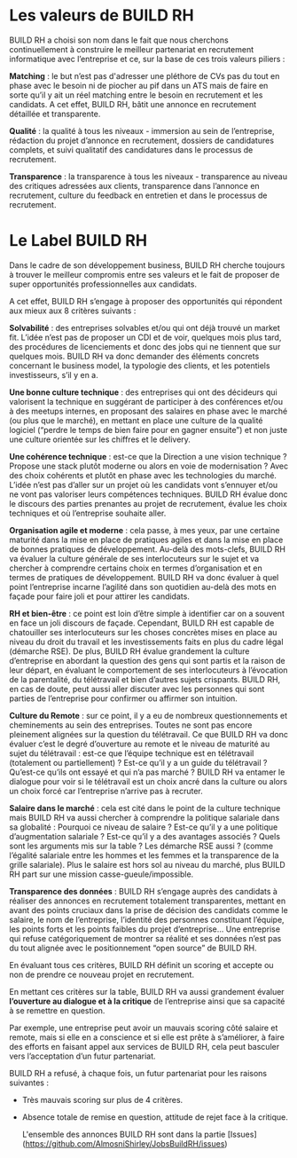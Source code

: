 # Les valeurs de BUILD RH 

BUILD RH a choisi son nom dans le fait que nous cherchons continuellement à construire le meilleur partenariat en recrutement informatique avec l’entreprise et ce, sur la base de ces trois valeurs piliers : 

**Matching** : le but n’est pas d'adresser une pléthore de CVs pas du tout en phase avec le besoin ni de piocher au pif dans un ATS mais de faire en sorte qu’il y ait un réel matching entre le besoin en recrutement et les candidats. A cet effet, BUILD RH, bâtit une annonce en recrutement détaillée et transparente. 

**Qualité** : la qualité à tous les niveaux - immersion au sein de l’entreprise, rédaction du projet d’annonce en recrutement, dossiers de candidatures complets, et suivi qualitatif des candidatures dans le processus de recrutement. 

**Transparence** : la transparence à tous les niveaux - transparence au niveau des critiques adressées aux clients, transparence dans l’annonce en recrutement, culture du feedback en entretien et dans le processus de recrutement. 

# Le Label BUILD RH

Dans le cadre de son développement business, BUILD RH cherche toujours à trouver le meilleur compromis entre ses valeurs et le fait de proposer de super opportunités professionnelles aux candidats. 

A cet effet, BUILD RH s’engage à proposer des opportunités qui répondent aux mieux aux 8 critères suivants : 

**Solvabilité** : des entreprises solvables et/ou qui ont déjà trouvé un market fit. L’idée n’est pas de proposer un CDI et de voir, quelques mois plus tard, des procédures de licenciements et donc des jobs qui ne tiennent que sur quelques mois. BUILD RH va donc demander des éléments concrets concernant le business model, la typologie des clients, et les potentiels investisseurs, s’il y en a.  

**Une bonne culture technique** : des entreprises qui ont des décideurs qui valorisent la technique en suggérant de participer à des conférences et/ou à des meetups internes, en proposant des salaires en phase avec le marché (ou plus que le marché), en mettant en place une culture de la qualité logiciel (“perdre le temps de bien faire pour en gagner ensuite”) et non juste une culture orientée sur les chiffres et le delivery.  

**Une cohérence technique** : est-ce que la Direction a une vision technique ? Propose une stack plutôt moderne ou alors en voie de modernisation ? Avec des choix cohérents et plutôt en phase avec les technologies du marché. L’idée n’est pas d’aller sur un projet où les candidats vont s’ennuyer et/ou ne vont pas valoriser leurs compétences techniques. BUILD RH évalue donc le discours des parties prenantes au projet de recrutement, évalue les choix techniques et où l’entreprise souhaite aller. 

**Organisation agile et moderne** : cela passe, à mes yeux, par une certaine maturité dans la mise en place de pratiques agiles et dans la mise en place de bonnes pratiques de développement. Au-delà des mots-clefs, BUILD RH va évaluer la culture générale de ses interlocuteurs sur le sujet et va chercher à comprendre certains choix en termes d’organisation et en termes de pratiques de développement.  BUILD RH va donc évaluer à quel point l’entreprise incarne l’agilité dans son quotidien au-delà des mots en façade pour faire joli et pour attirer les candidats. 

**RH et bien-être** : ce point est loin d’être simple à identifier car on a souvent en face un joli discours de façade. Cependant, BUILD RH est capable de chatouiller ses interlocuteurs sur les choses concrètes mises en place au niveau du droit du travail et les investissements faits en plus du cadre légal (démarche RSE). De plus, BUILD RH évalue grandement la culture d’entreprise en abordant la question des gens qui sont partis et la raison de leur départ, en évaluant le comportement de ses interlocuteurs à l’évocation de la parentalité, du télétravail et bien d’autres sujets crispants. BUILD RH, en cas de doute, peut aussi aller discuter avec les personnes qui sont parties de l’entreprise pour confirmer ou affirmer son intuition. 

**Culture du Remote** : sur ce point, il y a eu de nombreux questionnements et cheminements au sein des entreprises. Toutes ne sont pas encore pleinement alignées sur la question du télétravail. Ce que BUILD RH va donc évaluer c’est le degré d’ouverture au remote et le niveau de maturité au sujet du télétravail : est-ce que l’équipe technique est en télétravail (totalement ou partiellement) ? Est-ce qu’il y a un guide du télétravail ? Qu’est-ce qu’ils ont essayé et qui n’a pas marché ? BUILD RH va entamer le dialogue pour voir si le télétravail est un choix ancré dans la culture ou alors un choix forcé car l’entreprise n’arrive pas à recruter. 

**Salaire dans le marché** : cela est cité dans le point de la culture technique mais BUILD RH va aussi chercher à comprendre la politique salariale dans sa globalité : Pourquoi ce niveau de salaire ? Est-ce qu’il y a une politique d’augmentation salariale ? Est-ce qu’il y a des avantages associés ? Quels sont les arguments mis sur la table ? Les démarche RSE aussi ? (comme l’égalité salariale entre les hommes et les femmes et la transparence de la grille salariale). Plus le salaire est hors sol au niveau du marché, plus BUILD RH part sur une mission casse-gueule/impossible. 

**Transparence des données** : BUILD RH s’engage auprès des candidats à réaliser des annonces en recrutement totalement transparentes, mettant en avant des points cruciaux dans la prise de décision des candidats comme le salaire, le nom de l’entreprise, l’identité des personnes constituant l’équipe, les points forts et les points faibles du projet d’entreprise… Une entreprise qui refuse catégoriquement de montrer sa réalité et ses données n’est pas du tout alignée avec le positionnement “open source” de BUILD RH. 

En évaluant tous ces critères, BUILD RH définit un scoring et accepte ou non de prendre ce nouveau projet en recrutement. 

En mettant ces critères sur la table, BUILD RH va aussi grandement évaluer **l’ouverture au dialogue et à la critique** de l’entreprise ainsi que sa capacité à se remettre en question. 

Par exemple, une entreprise peut avoir un mauvais scoring côté salaire et remote, mais si elle en a conscience et si elle est prête à s’améliorer, à faire des efforts en faisant appel aux services de BUILD RH, cela peut basculer vers l’acceptation d’un futur partenariat. 

BUILD RH a refusé, à chaque fois, un futur partenariat pour les raisons suivantes : 

- Très mauvais scoring sur plus de 4 critères.
  
- Absence totale de remise en question, attitude de rejet face à la critique.

  L'ensemble des annonces BUILD RH sont dans la partie [Issues] (https://github.com/AlmosniShirley/JobsBuildRH/issues)
